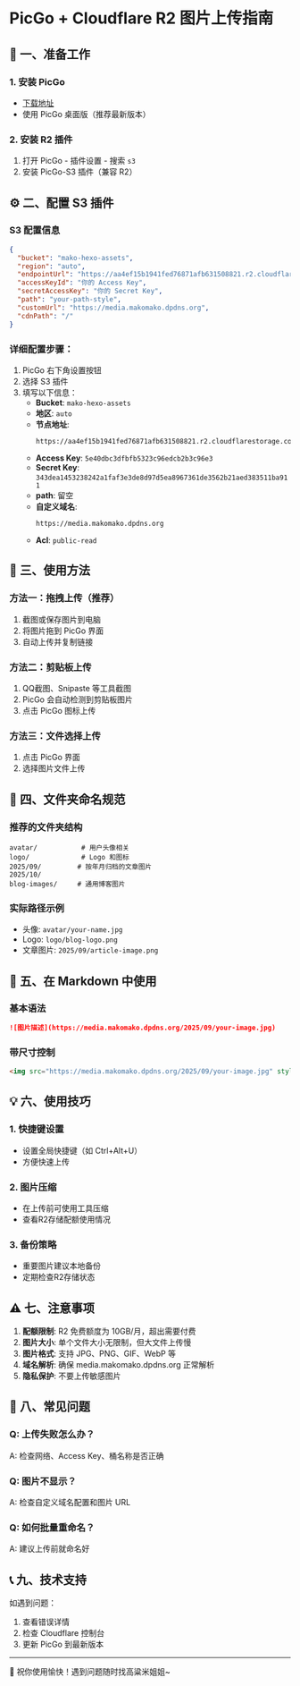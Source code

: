 # PicGo + Cloudflare R2 图片上传指南

## 🚀 一、准备工作

### 1. 安装 PicGo
- [下载地址](https://github.com/Molunerfinn/PicGo/releases)
- 使用 PicGo 桌面版（推荐最新版本）

### 2. 安装 R2 插件
1. 打开 PicGo - 插件设置 - 搜索 `s3`
2. 安装 PicGo-S3 插件（兼容 R2）

## ⚙️ 二、配置 S3 插件

### S3 配置信息
```json
{
  "bucket": "mako-hexo-assets",
  "region": "auto",
  "endpointUrl": "https://aa4ef15b1941fed76871afb631508821.r2.cloudflarestorage.com",
  "accessKeyId": "你的 Access Key",
  "secretAccessKey": "你的 Secret Key",
  "path": "your-path-style",
  "customUrl": "https://media.makomako.dpdns.org",
  "cdnPath": "/"
}
```

### 详细配置步骤：
1. PicGo 右下角设置按钮
2. 选择 S3 插件
3. 填写以下信息：
   - **Bucket**: `mako-hexo-assets`
   - **地区**: `auto`
   - **节点地址**: 
     ```
     https://aa4ef15b1941fed76871afb631508821.r2.cloudflarestorage.com
     ```
   - **Access Key**: `5e40dbc3dfbfb5323c96edcb2b3c96e3`
   - **Secret Key**: `343dea1453238242a1faf3e3de8d97d5ea8967361de3562b21aed383511ba911`
   - **path**: 留空
   - **自定义域名**: 
     ```
     https://media.makomako.dpdns.org
     ```
   - **Acl**: `public-read`

## 📝 三、使用方法

### 方法一：拖拽上传（推荐）
1. 截图或保存图片到电脑
2. 将图片拖到 PicGo 界面
3. 自动上传并复制链接

### 方法二：剪贴板上传
1. QQ截图、Snipaste 等工具截图
2. PicGo 会自动检测到剪贴板图片
3. 点击 PicGo 图标上传

### 方法三：文件选择上传
1. 点击 PicGo 界面
2. 选择图片文件上传

## 📁 四、文件夹命名规范

### 推荐的文件夹结构
```
avatar/           # 用户头像相关
logo/             # Logo 和图标
2025/09/         # 按年月归档的文章图片
2025/10/
blog-images/     # 通用博客图片
```

### 实际路径示例
- 头像: `avatar/your-name.jpg`
- Logo: `logo/blog-logo.png`
- 文章图片: `2025/09/article-image.png`

## 🔗 五、在 Markdown 中使用

### 基本语法
```markdown
![图片描述](https://media.makomako.dpdns.org/2025/09/your-image.jpg)
```

### 带尺寸控制
```markdown
<img src="https://media.makomako.dpdns.org/2025/09/your-image.jpg" style="width: 70%"> 
```

## 💡 六、使用技巧

### 1. 快捷键设置
- 设置全局快捷键（如 Ctrl+Alt+U）
- 方便快速上传

### 2. 图片压缩
- 在上传前可使用工具压缩
- 查看R2存储配额使用情况

### 3. 备份策略
- 重要图片建议本地备份
- 定期检查R2存储状态

## ⚠️ 七、注意事项

1. **配额限制**: R2 免费额度为 10GB/月，超出需要付费
2. **图片大小**: 单个文件大小无限制，但大文件上传慢
3. **图片格式**: 支持 JPG、PNG、GIF、WebP 等
4. **域名解析**: 确保 media.makomako.dpdns.org 正常解析
5. **隐私保护**: 不要上传敏感图片

## 🚨 八、常见问题

### Q: 上传失败怎么办？
A: 检查网络、Access Key、桶名称是否正确

### Q: 图片不显示？
A: 检查自定义域名配置和图片 URL

### Q: 如何批量重命名？
A: 建议上传前就命名好

## 📞 九、技术支持

如遇到问题：
1. 查看错误详情
2. 检查 Cloudflare 控制台
3. 更新 PicGo 到最新版本

---

💖 祝你使用愉快！遇到问题随时找高粱米姐姐~